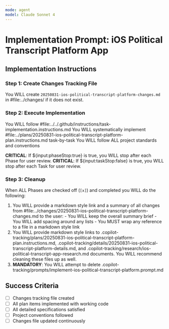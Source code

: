 ```yaml
---
mode: agent
model: Claude Sonnet 4
---
```

<!-- markdownlint-disable-file -->
# Implementation Prompt: iOS Political Transcript Platform App

## Implementation Instructions

### Step 1: Create Changes Tracking File

You WILL create `20250831-ios-political-transcript-platform-changes.md` in #file:../changes/ if it does not exist.

### Step 2: Execute Implementation

You WILL follow #file:../../.github/instructions/task-implementation.instructions.md
You WILL systematically implement #file:../plans/20250831-ios-political-transcript-platform-plan.instructions.md task-by-task
You WILL follow ALL project standards and conventions

**CRITICAL**: If ${input:phaseStop:true} is true, you WILL stop after each Phase for user review.
**CRITICAL**: If ${input:taskStop:false} is true, you WILL stop after each Task for user review.

### Step 3: Cleanup

When ALL Phases are checked off (`[x]`) and completed you WILL do the following:
  1. You WILL provide a markdown style link and a summary of all changes from #file:../changes/20250831-ios-political-transcript-platform-changes.md to the user:
    - You WILL keep the overall summary brief
    - You WILL add spacing around any lists
    - You MUST wrap any reference to a file in a markdown style link
  2. You WILL provide markdown style links to .copilot-tracking/plans/20250831-ios-political-transcript-platform-plan.instructions.md, .copilot-tracking/details/20250831-ios-political-transcript-platform-details.md, and .copilot-tracking/research/ios-political-transcript-app-research.md documents. You WILL recommend cleaning these files up as well.
  3. **MANDATORY**: You WILL attempt to delete .copilot-tracking/prompts/implement-ios-political-transcript-platform.prompt.md

## Success Criteria

- [ ] Changes tracking file created
- [ ] All plan items implemented with working code
- [ ] All detailed specifications satisfied
- [ ] Project conventions followed
- [ ] Changes file updated continuously
